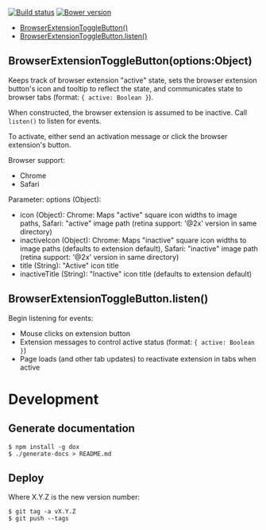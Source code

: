 [![Build status](https://img.shields.io/travis/jbrudvik/browser-extension-toggle-button.svg)](https://travis-ci.org/jbrudvik/browser-extension-toggle-button)
[![Bower version](http://img.shields.io/bower/v/browser-extension-toggle-button.svg)](https://github.com/jbrudvik/browser-extension-toggle-button)

  - [BrowserExtensionToggleButton()](#browserextensiontogglebuttonoptionsobject)
  - [BrowserExtensionToggleButton.listen()](#browserextensiontogglebuttonlisten)

## BrowserExtensionToggleButton(options:Object)

  Keeps track of browser extension "active" state, sets the browser extension
  button's icon and tooltip to reflect the state, and communicates state to
  browser tabs (format: `{ active: Boolean }`).
  
  When constructed, the browser extension is assumed to be inactive. Call
  `listen()` to listen for events.
  
  To activate, either send an activation message or click the browser
  extension's button.
  
  Browser support:
  
  - Chrome
  - Safari
  
  Parameter: options (Object):
  
  - icon (Object): Chrome: Maps "active" square icon widths to image paths, Safari: "active" image path (retina support: '@2x' version in same directory)
  - inactiveIcon (Object): Chrome: Maps "inactive" square icon widths to image paths (defaults to extension default), Safari: "inactive" image path (retina support: '@2x' version in same directory)
  - title (String): "Active" icon title
  - inactiveTitle (String): "Inactive" icon title (defaults to extension default)

## BrowserExtensionToggleButton.listen()

  Begin listening for events:
  
  - Mouse clicks on extension button
  - Extension messages to control active status (format: `{ active: Boolean }`)
  - Page loads (and other tab updates) to reactivate extension in tabs when active

# Development

## Generate documentation

    $ npm install -g dox
    $ ./generate-docs > README.md

## Deploy

Where X.Y.Z is the new version number:

    $ git tag -a vX.Y.Z
    $ git push --tags
